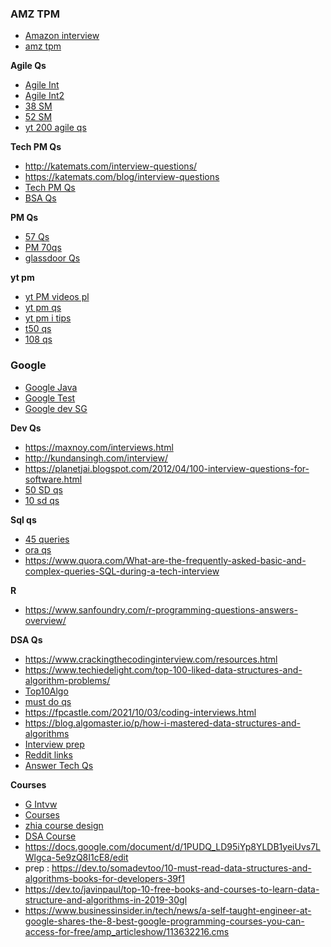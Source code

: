 ### AMZ TPM
* [Amazon interview](https://helloacm.com/how-to-prepare-for-an-amazon-interview-my-amazon-interview-experience/)
* [amz tpm](https://www.youtube.com/watch?v=8EOWgSsk3yM&list=PLmMyXRtEtJEb0qXMQIZEvGmTDqDLuxkCA&index=4&pp=gAQBiAQB)

**Agile Qs**
* [Agile Int](https://mindmajix.com/agile-interview-questions)
* [Agile Int2](https://www.whizlabs.com/blog/agile-scrum-interview-questions/)
* [38 SM](https://age-of-product.com/38-scrum-master-interview-questions-to-avoid-imposters-free-pdf/)
* [52 SM](https://www.scrum.org/resources/blog/52-scrum-master-interview-questions)
* [yt 200 agile qs](https://www.youtube.com/watch?v=tNIHysh2ZW4&list=PLmMyXRtEtJEZUAhYNKCpOBP5tlEP7Ky9h&index=11&pp=gAQBiAQB)

**Tech PM Qs**
* http://katemats.com/interview-questions/
* https://katemats.com/blog/interview-questions
* [Tech PM Qs](https://www.mariogerard.com/interview-questions-for-a-technical-program-manager-tpm/)
* [BSA Qs](https://www.mygreatlearning.com/blog/business-analyst-interview-questions/)

**PM Qs**
* [57 Qs](https://www.greycampus.com/blog/project-management/top-thirty-project-management-interview-questions-and-answers)
* [PM 70qs](https://pwskills.com/blog/project-manager-interview-questions/)
* [glassdoor Qs](https://www.google.com/search?ei=JaMgXpfKHsq7rQGVhLbgBA&q=site%3Aglassdoor.com+project+manager+interview+questions&oq=site%3Aglassdoor.com+project+manager+interview+questions&gs_l=psy-ab.3...35980.35980..36351...0.2..0.108.108.0j1......0....2j1..gws-wiz.......0i71.q0YnuI7n0NY&ved=0ahUKEwjX8KuL2IjnAhXKXSsKHRWCDUwQ4dUDCAs&uact=5
)

**yt pm**
* [yt PM videos pl](https://www.youtube.com/playlist?list=PLF1064CD7B0A98261)
* [yt pm qs](https://www.youtube.com/watch?v=HQu1FTbl6tQ&list=PLmMyXRtEtJEZUAhYNKCpOBP5tlEP7Ky9h&index=1&pp=gAQBiAQB)
* [yt pm i tips](https://www.youtube.com/watch?v=qvHUfoiaZws&list=PLmMyXRtEtJEZUAhYNKCpOBP5tlEP7Ky9h&index=2&pp=gAQBiAQB)
* [t50 qs](https://www.youtube.com/watch?v=aMk60NnwLoo&list=PLmMyXRtEtJEb0qXMQIZEvGmTDqDLuxkCA&index=2&pp=gAQBiAQB)
* [108 qs](https://www.youtube.com/watch?v=C6_Abkok55Y&list=PLmMyXRtEtJEb0qXMQIZEvGmTDqDLuxkCA&index=3&pp=gAQBiAQB)


### Google 
* [Google Java](https://google.github.io/styleguide/javaguide.html)
* [Google Test](https://testing.googleblog.com/search/label/TotT)
* [Google dev SG](https://developers.google.com/style)

**Dev Qs**
* https://maxnoy.com/interviews.html
* http://kundansingh.com/interview/
* https://planetjai.blogspot.com/2012/04/100-interview-questions-for-software.html
* [50 SD qs](https://dev.to/somadevtoo/top-50-system-design-interview-questions-for-2024-5dbk)
* [10 sd qs](https://hackernoon.com/top-10-system-design-interview-questions-for-software-engineers-8561290f0444)

**Sql qs**
* [45 queries](https://www.viralpatel.net/useful-oracle-queries/)
* [ora qs](https://bigdataenthusiast.wordpress.com/2017/01/01/latest-oracle-sql-scenario-questions-for-interview/)
* https://www.quora.com/What-are-the-frequently-asked-basic-and-complex-queries-SQL-during-a-tech-interview

**R**
* https://www.sanfoundry.com/r-programming-questions-answers-overview/

**DSA Qs**
* https://www.crackingthecodinginterview.com/resources.html
* https://www.techiedelight.com/top-100-liked-data-structures-and-algorithm-problems/
* [Top10Algo](https://www.programcreek.com/2012/11/top-10-algorithms-for-coding-interview/)
* [must do qs](https://www.codingninjas.com/studio/library/must-do-coding-interview-questions-for-product-based-companies)
* https://fpcastle.com/2021/10/03/coding-interviews.html
* https://blog.algomaster.io/p/how-i-mastered-data-structures-and-algorithms
* [Interview prep](https://hackernoon.com/how-not-to-succeed-in-your-45-minute-coding-interview-2eebd46bd6ec)
* [Reddit links](https://www.reddit.com/r/e/comments/2lzc4h/big_collection_of_interview_preparation_links/?rdt=58725)
* [Answer Tech Qs](https://www.dice.com/career-advice/answer-technical-interview-question)


**Courses**
* [G Intvw](https://www.educative.io/blog/google-coding-interview)
* [Courses](https://docs.google.com/document/d/1PeK69h4H82rwKjhactiE_sAIorCcZgXgXTY7k-nXpnE/edit#heading=h.p3wx5d6ii3r8)
* [zhia course design](https://docs.google.com/document/d/1PeK69h4H82rwKjhactiE_sAIorCcZgXgXTY7k-nXpnE/edit#heading=h.90hg31r85qlt)
* [DSA Course](https://docs.google.com/spreadsheets/d/1O_qwBKEESxXos-4auFjiU56RemuF2Fic--Mm7ABPvHA/edit#gid=0)
* https://docs.google.com/document/d/1PUDQ_LD95iYp8YLDB1yeiUvs7LWlgca-5e9zQ8I1cE8/edit
* prep : https://dev.to/somadevtoo/10-must-read-data-structures-and-algorithms-books-for-developers-39f1
* https://dev.to/javinpaul/top-10-free-books-and-courses-to-learn-data-structure-and-algorithms-in-2019-30gl
* https://www.businessinsider.in/tech/news/a-self-taught-engineer-at-google-shares-the-8-best-google-programming-courses-you-can-access-for-free/amp_articleshow/113632216.cms

